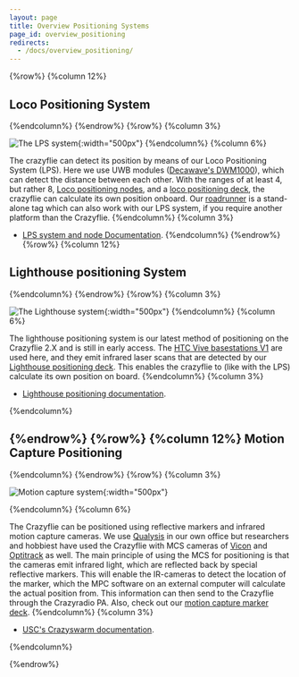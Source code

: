 ```yaml
---
layout: page
title: Overview Positioning Systems
page_id: overview_positioning
redirects:
  - /docs/overview_positioning/
---
```

{%row%}
{%column 12%}

Loco Positioning System
-----------------------

{%endcolumn%}
{%endrow%}
{%row%}
{%column 3%}


![The LPS system](/images/documentation/overview/lpssystem.png){:width="500px"}
{%endcolumn%}
{%column 6%}



The crazyflie can detect its position by means of our Loco Positioning System (LPS). Here we use UWB modules ([Decawave's DWM1000](https://store.bitcraze.io/collections/decks/products/motion-capture-marker-deck)), which can detect the distance between each other. With the ranges of at least 4, but rather 8, [Loco positioning nodes](https://store.bitcraze.io/collections/positioning/products/loco-positioning-node), and a [loco positioning deck](https://store.bitcraze.io/collections/positioning/products/loco-positioning-deck), the crazyflie can calculate its own position onboard. Our [roadrunner](https://store.bitcraze.io/collections/positioning/products/roadrunner) is a stand-alone tag which can also work with our LPS system, if you require another platform than the Crazyflie.
{%endcolumn%}
{%column 3%}

- [LPS system and node Documentation](/documentation/repository/lps-node-firmware/master/).
{%endcolumn%}
{%endrow%}
{%row%}
{%column 12%}

Lighthouse positioning System
-----------------------
{%endcolumn%}
{%endrow%}
{%row%}
{%column 3%}


![The Lighthouse system](/images/documentation/overview/lighthouse.png){:width="500px"}
{%endcolumn%}
{%column 6%}


The lighthouse positioning system is our latest method of positioning on the Crazyflie 2.X and is still in early access. The [HTC Vive basestations V1](https://www.vive.com/us/accessory/base-station/) are used here, and they emit infrared laser scans that are detected by our [Lighthouse positioning deck](https://store.bitcraze.io/collections/positioning/products/lighthouse-positioning-deck). This enables the crazyflie to (like with the LPS) calculate its own position on board.
{%endcolumn%}
{%column 3%}
- [Lighthouse positioning documentation](/documentation/repository/crazyflie-firmware/master/lighthouse_overview/).

{%endcolumn%}

{%endrow%}
{%row%}
{%column 12%}
Motion Capture Positioning
-----------------------
{%endcolumn%}
{%endrow%}
{%row%}
{%column 3%}

![Motion capture system](/images/documentation/overview/motioncapture.png){:width="500px"}

{%endcolumn%}
{%column 6%}


The Crazyflie can be positioned using reflective markers and infrared motion capture cameras. We use [Qualysis](https://www.qualisys.com/) in our own office but researchers and hobbiest have used the Crazyflie with MCS cameras of [Vicon](https://www.vicon.com/) and [Optitrack](https://optitrack.com/) as well. The main principle of using the MCS for positioning is that the cameras emit infrared light, which are reflected back by special reflective markers. This will enable the IR-cameras to detect the location of the marker, which the MPC software on an external computer will calculate the actual position from. This information can then send to the Crazyflie through the Crazyradio PA. Also, check out our [motion capture marker deck](https://store.bitcraze.io/collections/decks/products/motion-capture-marker-deck).
{%endcolumn%}
{%column 3%}

 - [ USC's Crazyswarm documentation](https://crazyswarm.readthedocs.io/en/latest/).

{%endcolumn%}

{%endrow%}
